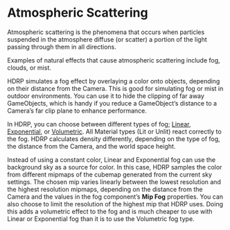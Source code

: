 # Atmospheric Scattering

Atmospheric scattering is the phenomena that occurs when particles suspended in the atmosphere diffuse (or scatter) a portion of the light passing through them in all directions.

Examples of natural effects that cause atmospheric scattering include fog, clouds, or mist. 

HDRP simulates a fog effect by overlaying a color onto objects, depending on their distance from the Camera. This is good for simulating fog or mist in outdoor environments. You can use it to hide the clipping of far away GameObjects, which is handy if you reduce a GameObject’s distance to a Camera’s far clip plane to enhance performance.

In HDRP, you can choose between different types of fog; [Linear](https://github.com/Unity-Technologies/ScriptableRenderPipeline/wiki/Linear-Fog), [Exponential](https://github.com/Unity-Technologies/ScriptableRenderPipeline/wiki/Exponential-Fog), or [Volumetric](https://github.com/Unity-Technologies/ScriptableRenderPipeline/wiki/Volumetric-Fog). All Material types (Lit or Unlit) react correctly to the fog. HDRP calculates density differently, depending on the type of fog, the distance from the Camera, and the world space height.

Instead of using a constant color, Linear and Exponential fog can use the background sky as a source for color. In this case, HDRP samples the color from different mipmaps of the cubemap generated from the current sky settings. The chosen mip varies linearly between the lowest resolution and the highest resolution mipmaps, depending on the distance from the Camera and the values in the fog component’s **Mip Fog** properties. You can also choose to limit the resolution of the highest mip that HDRP uses. Doing this adds a volumetric effect to the fog and is much cheaper to use with Linear or Exponential fog than it is to use the Volumetric fog type.
